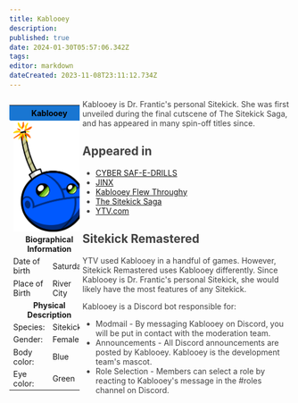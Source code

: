 ```yaml
---
title: Kablooey
description: 
published: true
date: 2024-01-30T05:57:06.342Z
tags: 
editor: markdown
dateCreated: 2023-11-08T23:11:12.734Z
---
```


<div style="display: flex;">
    <div style="flex: 1; width: 25%;">
        <table style="width: 100%;">
            <tr>
                <td colspan="2" style="text-align: center; background-color: #1976d2; padding: 5px; border-radius: 3px; color: black;"><strong>Kablooey</strong></td>
            </tr>
            <tr>
                <td colspan="2">
                    <img src="/kablooey2.png" alt="Kablooey" style="display: block; margin: auto;">
                </td>
            </tr>
            <tr>
                <td colspan="2" style="text-align: center;"><strong>Biographical Information</strong></td>
            </tr>
            <tr>
                <td>Date of birth</td>
                <td>Saturday</td>
            </tr>
            <tr>
                <td>Place of Birth</td>
                <td>River City</td>
            </tr>
            <tr>
                <td colspan="2" style="text-align: center;"><strong>Physical Description</strong></td>
            </tr>
            <tr>
                <td>Species:</td>
                <td>Sitekick</td>
            </tr>
            <tr>
                <td>Gender:</td>
                <td>Female</td>
            </tr>
            <tr>
                <td>Body color:</td>
                <td>Blue</td>
            </tr>
            <tr>
                <td>Eye color:</td>
                <td>Green</td>
            </tr>
        </table>
    </div>
    <div style="flex: 3; width: 75%; padding: 0 0 0 5px; color: #424242; margin-top: -10px;">
        <p>Kablooey is Dr. Frantic's personal Sitekick. She was first unveiled during the final cutscene of The Sitekick Saga, and has appeared in many spin-off titles since.</p>
        <h2>Appeared in</h2>
        <ul>
            <li><a href="/Home/Sitekick/Games/CYBER-SAF-E-DRILLS">CYBER SAF-E-DRILLS</a></li>
            <li><a href="/Home/Sitekick/Games/JINX">JINX</a></li>
            <li><a href="/Home/Sitekick/Games/Kablooey-Flew-Throughy">Kablooey Flew Throughy</a></li>
            <li><a href="/Home/Sitekick/Games/Saga">The Sitekick Saga</a></li>
            <li><a href="/Home/YTV">YTV.com</a></li>
        </ul>
        <h2>Sitekick Remastered</h2>
        <p>YTV used Kablooey in a handful of games. However, Sitekick Remastered uses Kablooey differently. Since Kablooey is Dr. Frantic's personal Sitekick, she would likely have the most features of any Sitekick.</p>
        <p>Kablooey is a Discord bot responsible for:</p>
        <ul>
            <li>Modmail - By messaging Kablooey on Discord, you will be put in contact with the moderation team.</li>
            <li>Announcements - All Discord announcements are posted by Kablooey. Kablooey is the development team's mascot.</li>
            <li>Role Selection - Members can select a role by reacting to Kablooey's message in the #roles channel on Discord.</li>
        </ul>
    </div>
</div>